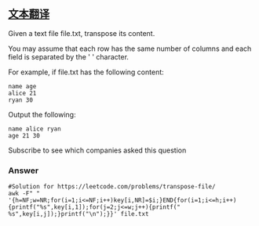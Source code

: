 ## [文本翻译](https://leetcode.com/problems/transpose-file/)


Given a text file file.txt, transpose its content.

You may assume that each row has the same number of columns and each field is separated by the ' ' character.

For example, if file.txt has the following content:

```
name age
alice 21
ryan 30
```

Output the following:

```
name alice ryan
age 21 30
```

Subscribe to see which companies asked this question

### Answer

```
#Solution for https://leetcode.com/problems/transpose-file/
awk -F" " '{h=NF;w=NR;for(i=1;i<=NF;i++)key[i,NR]=$i;}END{for(i=1;i<=h;i++){printf("%s",key[i,1]);for(j=2;j<=w;j++){printf(" %s",key[i,j]);}printf("\n");}}' file.txt 
```
